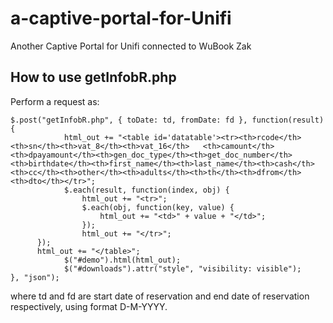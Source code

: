 # a-captive-portal-for-Unifi
Another Captive Portal for Unifi connected to WuBook Zak

## How to use getInfobR.php

Perform a request as:
```
$.post("getInfobR.php", { toDate: td, fromDate: fd }, function(result){
			html_out += "<table id='datatable'><tr><th>rcode</th><th>sn</th><th>vat_8</th><th>vat_16</th>	<th>camount</th><th>dpayamount</th><th>gen_doc_type</th><th>get_doc_number</th><th>birthdate</th><th>first_name</th><th>last_name</th><th>cash</th><th>cc</th><th>other</th><th>adults</th><th>th</th><th>dfrom</th><th>dto</th></tr>";
			$.each(result, function(index, obj) {
				html_out += "<tr>";
				$.each(obj, function(key, value) {
					html_out += "<td>" + value + "</td>";
				});
				html_out += "</tr>";
      });
      html_out += "</table>";
			$("#demo").html(html_out);
			$("#downloads").attr("style", "visibility: visible");
}, "json");
```
where td and fd are start date of reservation and end date of reservation respectively, using format D-M-YYYY.
